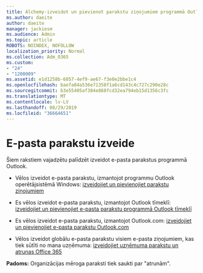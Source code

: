 ```yaml
---
title: Alchemy-izveidot un pievienot parakstu ziņojumiem programmā Outlook
ms.author: daeite
author: daeite
manager: jackiesm
ms.audience: Admin
ms.topic: article
ROBOTS: NOINDEX, NOFOLLOW
localization_priority: Normal
ms.collection: Adm_O365
ms.custom:
- "24"
- "1200009"
ms.assetid: e1d1258b-6057-4ef9-ae67-f3e0e2bbe1c4
ms.openlocfilehash: baefa04a536e71358f1a6cd143c4c727c290e28c
ms.sourcegitcommit: b3e55405af384e868fcd32ea794eb15d1356c3fc
ms.translationtype: MT
ms.contentlocale: lv-LV
ms.lasthandoff: 08/29/2019
ms.locfileid: "36664651"
---
```

# <a name="creating-email-signatures"></a>E-pasta parakstu izveide

Šiem rakstiem vajadzētu palīdzēt izveidot e-pasta parakstus programmā Outlook.
  
- Vēlos izveidot e-pasta parakstu, izmantojot programmu Outlook operētājsistēmā Windows: [izveidojiet un pievienojiet parakstu ziņojumiem](https://support.office.com/article/8ee5d4f4-68fd-464a-a1c1-0e1c80bb27f2.aspx)
  
- Es vēlos izveidot e-pasta parakstu, izmantojot Outlook tīmeklī: [izveidojiet un pievienojiet e-pasta parakstu programmā Outlook tīmeklī](https://support.office.com/article/5ff9dcfd-d3f1-447b-b2e9-39f91b074ea3.aspx)

- Es vēlos izveidot e-pasta parakstu, izmantojot Outlook.com: [izveidojiet un pievienojiet e-pasta parakstu Outlook.com](https://support.office.com/article/776d9006-abdf-444e-b5b7-a61821dff034.aspx)

- Vēlos izveidot globālu e-pasta parakstu visiem e-pasta ziņojumiem, kas tiek sūtīti no mana uzņēmuma: [izveidojiet uzņēmuma parakstu un atrunas Office 365](https://support.office.com/article/2d75860f-c527-4352-a7f6-73eba54c0c72.aspx)

 **Padoms:** Organizācijas mēroga paraksti tiek saukti par "atrunām".
  